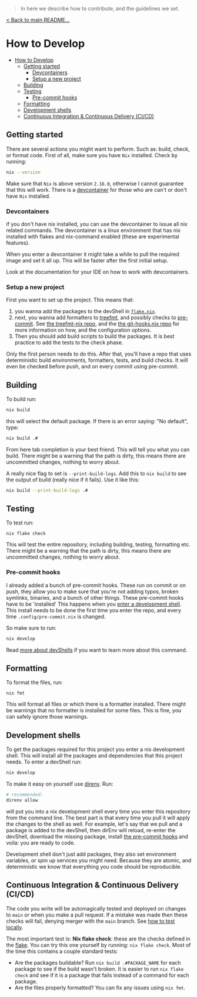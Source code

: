 > In here we describe how to contribute, and the guidelines we set.

[< Back to main README...](./README.md)

# How to Develop

- [How to Develop](#how-to-develop)
  - [Getting started](#getting-started)
    - [Devcontainers](#devcontainers)
    - [Setup a new project](#setup-a-new-project)
  - [Building](#building)
  - [Testing](#testing)
    - [Pre-commit hooks](#pre-commit-hooks)
  - [Formatting](#formatting)
  - [Development shells](#development-shells)
  - [Continuous Integration & Continuous Delivery (CI/CD)](#continuous-integration--continuous-delivery-cicd)

## Getting started

There are several actions you might want to perform. Such as: build, check, or format code. First of all, make sure you have `Nix` installed. Check by running:

```sh
nix --version
```

Make sure that `Nix` is above version `2.16.0`, otherwise I cannot guarantee that this will work. There is a [devcontainer](#devcontainers) for those who are can't or don't have `Nix` installed.

### Devcontainers

if you don't have nix installed, you can use the devcontainer to issue all nix related commands. The devcontainer is a linux environment that has nix installed with flakes and nix-command enabled (these are experimental features).

When you enter a devcontainer it might take a while to pull the required image and set it all up. This will be faster after the first initial setup.

Look at the documentation for your IDE on how to work with devcontainers.

### Setup a new project

First you want to set up the project. This means that:

1. you wanna add the packages to the devShell in [`flake.nix`](flake.nix).
1. next, you wanna add formatters to [treefmt](.config/treefmt.nix), and possibly checks to [pre-commit](.config/pre-commit.nix). See [the treefmt-nix repo](https://github.com/numtide/treefmt-nix), and the [the git-hooks.nix repo](https://github.com/cachix/git-hooks.nix) for more information on how, and the configuration options.
1. Then you should add build scripts to build the packages. It is best practice to add the tests to the check phase.

Only the first person needs to do this. After that, you'll have a repo that uses deterministic build environments, formatters, tests, and build checks. It will even be checked before push, and on every commit using pre-commit.

## Building

To build run:

```sh
nix build
```

this will select the default package. If there is an error saying: "No default", type:

```sh
nix build .#
```

From here tab completion is your best friend. This will tell you what you can build. There might be a warning that the path is dirty, this means there are uncommitted changes, nothing to worry about.

A really nice flag to set is `--print-build-logs`. Add this to `nix build` to see the output of build (really nice if it fails). Use it like this:

```sh
nix build --print-build-logs .#
```

## Testing

To test run:

```SH
nix flake check
```

This will test the entire repository, including building, testing, formatting etc. There might be a warning that the path is dirty, this means there are uncommitted changes, nothing to worry about.

### Pre-commit hooks

I already added a bunch of pre-commit hooks. These run on commit or on push, they allow you to make sure that you're not adding typos, broken symlinks, binaries, and a bunch of other things. These pre-commit hooks have to be 'installed' This happens when you [enter a development shell](#development-shells). This install needs to be done the first time you enter the repo, and every time `.config/pre-commit.nix` is changed.

So make sure to run:

```sh
nix develop 
```

Read [more about devShells](#development-shells) if you want to learn more about this command.

## Formatting

To format the files, run:

```SH
nix fmt
```

This will format all files or which there is a formatter installed. There might be warnings that no formatter is installed for some files. This is fine, you can safely ignore those warnings.

## Development shells

To get the packages required for this project you enter a nix development shell. This will install all the packages and dependencies that this project needs. To enter a devShell run:

```sh
nix develop
```

To make it easy on yourself use [direnv](https://github.com/direnv/direnv). Run:

```sh
# recommended:
direnv allow
```

will put you into a nix development shell every time you enter this repository from the command line. The best part is that every time you pull it will apply the changes to the shell as well. For example, let's say that we pull and a package is added to the devShell, then dirEnv will reload, re-enter the devShell, download the missing package, install [the pre-commit hooks](#pre-commit-hooks) and voila: you are ready to code.

Development shell don't just add packages, they also set environment variables, or spin up services you might need. Because they are atomic, and deterministic we know that everything you code should be reproducible.

## Continuous Integration & Continuous Delivery (CI/CD)

The code you write will be automagically tested and deployed on changes to `main` or when you make a pull request. If a mistake was made then these checks will fail, denying merger with the `main` branch. See [how to test locally](#testing).

The most important test is: **Nix flake check**: these are the checks defined in the [flake](./flake.nix). You can try this one yourself by running: `nix flake check`. Most of the time this contains a couple standard tests:

- Are the packages buildable? Run `nix build .#PACKAGE_NAME` for each package to see if the build wasn't broken. It is easier to run `nix flake check` and see if it is a package that fails instead of a command for each package.
- Are the files properly formatted? You can fix any issues using `nix fmt`.
